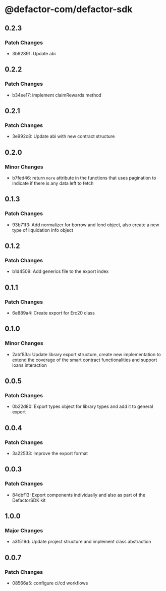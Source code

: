 # @defactor-com/defactor-sdk

## 0.2.3

### Patch Changes

- 3b92891: Update abi

## 0.2.2

### Patch Changes

- b34ee17: implement claimRewards method

## 0.2.1

### Patch Changes

- 3e992c8: Update abi with new contract structure

## 0.2.0

### Minor Changes

- b7fed46: return `more` attribute in the functions that uses pagination to indicate if there is any data left to fetch

## 0.1.3

### Patch Changes

- 93b71f3: Add normalizer for borrow and lend object, also create a new type of liquidation info object

## 0.1.2

### Patch Changes

- b1d4509: Add generics file to the export index

## 0.1.1

### Patch Changes

- 6e889a4: Create export for Erc20 class

## 0.1.0

### Minor Changes

- 2abf83a: Update library export structure, create new implementation to extend the coverage of the smart contract functionalities and support loans interaction

## 0.0.5

### Patch Changes

- 0b22d80: Export types object for library types and add it to general export

## 0.0.4

### Patch Changes

- 3a22533: Improve the export format

## 0.0.3

### Patch Changes

- 84dbf13: Export components individually and also as part of the DefactorSDK kit

## 1.0.0

### Major Changes

- a3f519d: Update project structure and implement class abstraction

## 0.0.7

### Patch Changes

- 08566a5: configure ci/cd workflows
